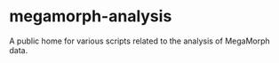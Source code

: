 megamorph-analysis
==================

A public home for various scripts related to the analysis of MegaMorph data.
